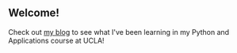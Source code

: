 ## Welcome!

Check out [my blog](https://charissehung.github.io/) to see what I've been learning in my Python and Applications course at UCLA!
